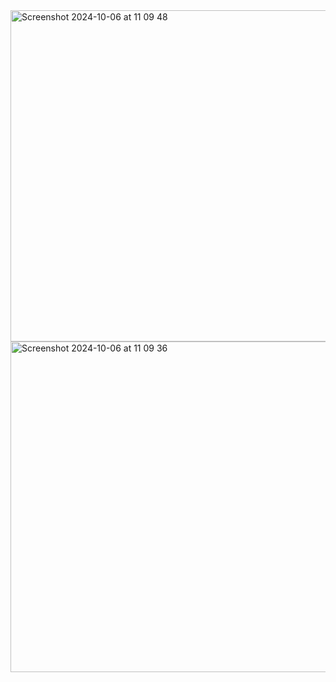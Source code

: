 <img width="530" alt="Screenshot 2024-10-06 at 11 09 48" src="https://github.com/user-attachments/assets/4ee9659d-47bf-49c2-8128-6eb813314e3c">
<img width="529" alt="Screenshot 2024-10-06 at 11 09 36" src="https://github.com/user-attachments/assets/c1240a37-6d8c-456c-8bb4-6b7979e5398d">

